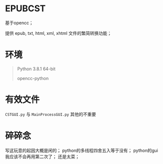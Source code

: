 # EPUBCST
基于opencc；

提供 epub, txt, html, xml, xhtml 文件的繁简转换功能；

# 环境
> Python 3.8.1 64-bit
> 
> opencc-python

# 有效文件
`CSTGUI.py` 与 `MainProcessGUI.py`
其他的不重要

# 碎碎念
写这玩意的起因大概是闲的；
python的多线程四舍五入等于没有；
python的gui我应该不会再用第二次了；
还是太菜；
